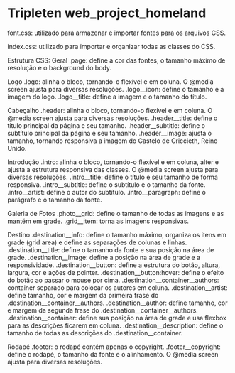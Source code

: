 # Tripleten web_project_homeland

font.css: utilizado para armazenar e importar fontes para os arquivos CSS.

index.css: utilizado para importar e organizar todas as classes do CSS.

Estrutura CSS:
Geral
.page: define a cor das fontes, o tamanho máximo de resolução e o background do body.

Logo
.logo: alinha o bloco, tornando-o flexível e em coluna. O @media screen ajusta para diversas resoluções.
.logo__icon: define o tamanho e a imagem do logo.
.logo__title: define a imagem e o tamanho do título.

Cabeçalho
.header: alinha o bloco, tornando-o flexível e em coluna. O @media screen ajusta para diversas resoluções.
.header__title: define o título principal da página e seu tamanho.
.header__subtitle: define o subtítulo principal da página e seu tamanho.
.header__image: ajusta o tamanho, tornando responsiva a imagem do Castelo de Criccieth, Reino Unido.

Introdução
.intro: alinha o bloco, tornando-o flexível e em coluna, alter e ajusta a estrutura responsiva das classes. O @media screen ajusta para diversas resoluções.
.intro__title: define o título e seu tamanho de forma responsiva.
.intro__subtitle: define o subtítulo e o tamanho da fonte.
.intro__artist: define o autor do subtítulo.
.intro__paragraph: define o parágrafo e o tamanho da fonte.

Galeria de Fotos
.photo__grid: define o tamanho de todas as imagens e as mantém em grade.
.grid__item: torna as imagens responsivas.

Destino
.destination__info: define o tamanho máximo, organiza os itens em grade (grid area) e define as separações de colunas e linhas.
.destination__title: define o tamanho da fonte e sua posição na área de grade.
.destination__image: define a posição na área de grade e a responsividade.
.destination__button: define a estrutura do botão, altura, largura, cor e ações de pointer.
.destination__button:hover: define o efeito do botão ao passar o mouse por cima.
.destination__container__authors: container separado para colocar os autores em coluna.
.destination__artist: define tamanho, cor e margem da primeira frase do .destination__container__authors.
.destination__author: define tamanho, cor e margem da segunda frase do .destination__container__authors.
.destination__container: define sua posição na área de grade e usa flexbox para as descrições ficarem em coluna.
.destination__description: define o tamanho de todas as descrições do .destination__container.

Rodapé
.footer: o rodapé contém apenas o copyright.
.footer__copyright: define o rodapé, o tamanho da fonte e o alinhamento. O @media screen ajusta para diversas resoluções.

